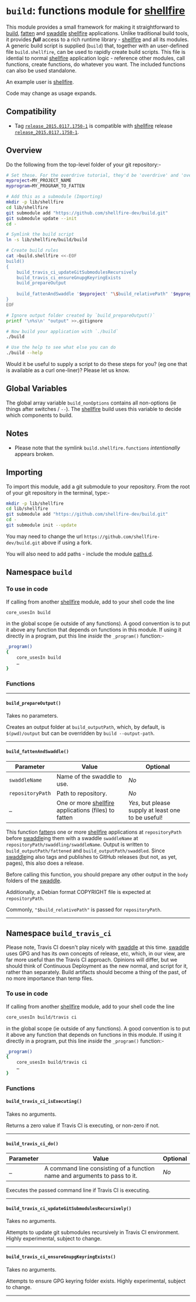 # `build`: functions module for [shellfire]

This module provides a small framework for making it straightforward to [build], [fatten] and [swaddle] [shellfire] applications. Unlike traditional build tools, it provides ***full*** access to a rich runtime library - [shellfire] and all its modules. A generic build script is supplied (`build`) that, together with an user-defined file `build.shellfire`, can be used to rapidly create build scripts. This file is idential to normal [shellfire] application logic - reference other modules, call functions, create functions, do whatever you want. The included functions can also be used standalone.

An example user is [shellfire].

Code may change as usage expands.

## Compatibility

* Tag [`release_2015.0117.1750-1`](https://github.com/shellfire-dev/build/releases/tag/release_2015.0117.1750-1) is compatible with [shellfire] release [`release_2015.0117.1750-1`](https://github.com/shellfire-dev/shellfire/releases/tag/release_2015.0117.1750-1).

## Overview

Do the following from the top-level folder of your git repository:-

```bash
# Set these. For the overdrive tutorial, they'd be 'overdrive' and 'overdrive'
myproject=MY_PROJECT_NAME
myprogram=MY_PROGRAM_TO_FATTEN

# Add this as a submodule (Importing)
mkdir -p lib/shellfire
cd lib/shellfire
git submodule add "https://github.com/shellfire-dev/build.git"
git submodule update --init
cd -

# Symlink the build script
ln -s lib/shellfire/build/build

# Create build rules
cat >build.shellfire <<-EOF
build()
{
	build_travis_ci_updateGitSubmodulesRecursively
	build_travis_ci_ensureGnupgKeyringExists
	build_prepareOutput
	
	build_fattenAndSwaddle '$myproject' "\$build_relativePath" '$myprogram'
}
EOF

# Ignore output folder created by `build_prepareOutput()`
printf '\n%s\n' "output" >>.gitignore

# Now build your application with `./build`
./build

# Use the help to see what else you can do
./build --help
```

Would it be useful to supply a script to do these steps for you? (eg one that is available as a curl one-liner)? Please let us know.

## Global Variables

The global array variable `build_nonOptions` contains all non-options (ie things after switches / `--`). The [shellfire] build uses this variable to decide which components to build.

## Notes

* Please note that the symlink `build.shellfire.functions` _intentionally_ appears broken.


## Importing

To import this module, add a git submodule to your repository. From the root of your git repository in the terminal, type:-
```bash
mkdir -p lib/shellfire
cd lib/shellfire
git submodule add "https://github.com/shellfire-dev/build.git"
cd -
git submodule init --update
```

You may need to change the url `https://github.com/shellfire-dev/build.git` above if using a fork.

You will also need to add paths - include the module [paths.d].


## Namespace `build`

### To use in code

If calling from another [shellfire] module, add to your shell code the line
```bash
core_usesIn build
```
in the global scope (ie outside of any functions). A good convention is to put it above any function that depends on functions in this module. If using it directly in a program, put this line _inside_ the `_program()` function:-

```bash
_program()
{
	core_usesIn build
	…
}
```

### Functions

***
#### `build_prepareOutput()`
Takes no parameters.

Creates an output folder at `build_outputPath`, which, by default, is `$(pwd)/output` but can be overridden by `build --output-path`.

***
#### `build_fattenAndSwaddle()`
|Parameter|Value|Optional|
|---------|-----|--------|
|`swaddleName`|Name of the swaddle to use.|_No_|
|`repositoryPath`|Path to repository.|_No_|
|`…`|One or more [shellfire] applications (files) to fatten|_Yes_, but please supply at least one to be useful!|

This function [fatten]s one or more [shellfire] applications at `repositoryPath` before [swaddle]ing them with a swaddle `swaddleName` at `repositoryPath/swaddling/swaddleName`. Output is written to `build_outputPath/fattened` and `build_outputPath/swaddled`. Since [swaddle]ing also tags and publishes to GitHub releases (but not, as yet, pages), this also does a release.

Before calling this function, you should prepare any other output in the `body` folders of the [swaddle].

Additionally, a Debian format COPYRIGHT file is expected at `repositoryPath`.

Commonly, `"$build_relativePath"` is passed for `repositoryPath`.

***


## Namespace `build_travis_ci`

Please note, Travis CI doesn't play nicely with [swaddle] at this time. [swaddle] uses GPG and has its own concepts of release, etc, which, in our view, are far more useful than the Travis CI approach. Opinions will differ, but we should think of Continuous Deployment as the new normal, and script for it, rather than separately. Build artifacts should become a thing of the past, of no more importance than temp files.

### To use in code

If calling from another [shellfire] module, add to your shell code the line
```bash
core_usesIn build/travis ci
```
in the global scope (ie outside of any functions). A good convention is to put it above any function that depends on functions in this module. If using it directly in a program, put this line _inside_ the `_program()` function:-

```bash
_program()
{
	core_usesIn build/travis ci
	…
}
```

### Functions

#### `build_travis_ci_isExecuting()`
Takes no arguments.

Returns a zero value if Travis CI is executing, or non-zero if not.

***
#### `build_travis_ci_do()`
|Parameter|Value|Optional|
|---------|-----|--------|
|`…`|A command line consisting of a function name and arguments to pass to it.|_No_|

Executes the passed command line if Travis CI is executing.

***
#### `build_travis_ci_updateGitSubmodulesRecursively()`
Takes no arguments.

Attempts to update git submodules recursively in Travis CI environment. Highly experimental, subject to change.

***

#### `build_travis_ci_ensureGnupgKeyringExists()`
Takes no arguments.

Attempts to ensure GPG keyring folder exists. Highly experimental, subject to change.

***


[swaddle]: https://github.com/raphaelcohn/swaddle "Swaddle homepage"
[shellfire]: https://github.com/shellfire-dev "shellfire homepage"
[fatten]: https://github.com/shellfire-dev "fatten homepage"
[build]: https://github.com/shellfire-dev/core "shellfire build module homepage"
[core]: https://github.com/shellfire-dev/core "shellfire core module homepage"
[paths.d]: https://github.com/shellfire-dev/paths.d "paths.d shellfire module homepage"
